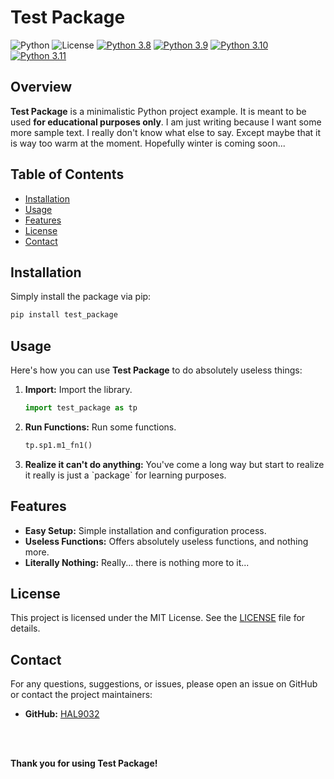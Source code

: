 
# Test Package

![Python](https://img.shields.io/badge/Python-3.8%2B-blue)
![License](https://img.shields.io/badge/License-MIT-green)
[![Python 3.8](https://github.com/HAL9032/test_package/actions/workflows/py3-8.yml/badge.svg)](https://github.com/HAL9032/test_package/actions/workflows/py3-8.yml)
[![Python 3.9](https://github.com/HAL9032/test_package/actions/workflows/py3-9.yml/badge.svg)](https://github.com/HAL9032/test_package/actions/workflows/py3-9.yml)
[![Python 3.10](https://github.com/HAL9032/test_package/actions/workflows/py3-10.yml/badge.svg)](https://github.com/HAL9032/test_package/actions/workflows/py3-10.yml)
[![Python 3.11](https://github.com/HAL9032/test_package/actions/workflows/py3-11.yml/badge.svg)](https://github.com/HAL9032/test_package/actions/workflows/py3-11.yml)

## Overview

**Test Package** is a minimalistic Python project example. It is meant to be used **for educational purposes only**. I am just writing because I want some more sample text. I really don't know what else to say. Except maybe that it is way too warm at the moment. Hopefully winter is coming soon...

## Table of Contents

- [Installation](#installation)
- [Usage](#usage)
- [Features](#features)
- [License](#license)
- [Contact](#contact)

## Installation

Simply install the package via pip:

```bash
pip install test_package
```

## Usage

Here's how you can use **Test Package** to do absolutely useless things:

1. **Import:** Import the library.
    ```python
    import test_package as tp
    ```

2. **Run Functions:** Run some functions.
    ```python
    tp.sp1.m1_fn1()
    ```

3. **Realize it can't do anything:** You've come a long way but start to realize it really is just a \`package\` for learning purposes.

## Features

- **Easy Setup:** Simple installation and configuration process.
- **Useless Functions:** Offers absolutely useless functions, and nothing more.
- **Literally Nothing:** Really... there is nothing more to it...

## License

This project is licensed under the MIT License. See the [LICENSE](LICENSE) file for details.

## Contact

For any questions, suggestions, or issues, please open an issue on GitHub or contact the project maintainers:

- **GitHub:** [HAL9032](https://github.com/HAL9032)

<br>
<br>

**Thank you for using Test Package!**